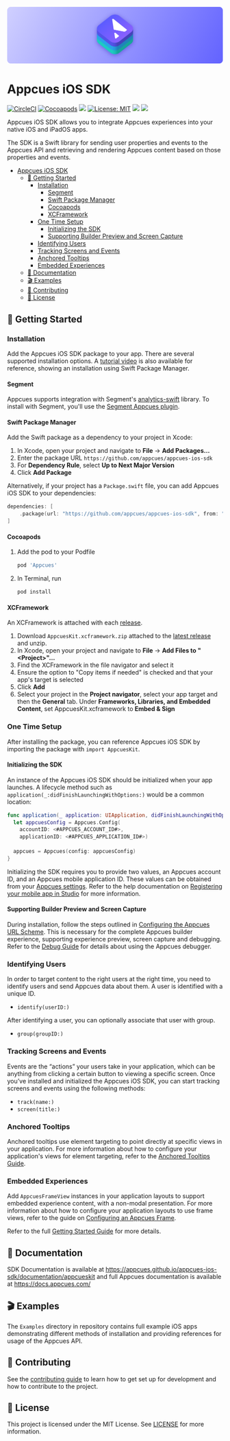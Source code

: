 ![AppcuesKit](https://raw.githubusercontent.com/appcues/appcues-ios-sdk/main/Sources/AppcuesKit/AppcuesKit.docc/banner%402x.png)

# Appcues iOS SDK

[![CircleCI](https://dl.circleci.com/status-badge/img/gh/appcues/appcues-ios-sdk/tree/main.svg?style=shield)](https://dl.circleci.com/status-badge/redirect/gh/appcues/appcues-ios-sdk/tree/main)
[![Cocoapods](https://img.shields.io/cocoapods/v/Appcues)](https://cocoapods.org/pods/Appcues)
[![](https://img.shields.io/badge/-documentation-informational)](https://appcues.github.io/appcues-ios-sdk/documentation/appcueskit)
[![License: MIT](https://img.shields.io/badge/license-MIT-green.svg)](https://github.com/appcues/appcues-ios-sdk/blob/main/LICENSE)
[![](https://img.shields.io/endpoint?url=https%3A%2F%2Fswiftpackageindex.com%2Fapi%2Fpackages%2Fappcues%2Fappcues-ios-sdk%2Fbadge%3Ftype%3Dplatforms)](https://swiftpackageindex.com/appcues/appcues-ios-sdk)
[![](https://img.shields.io/endpoint?url=https%3A%2F%2Fswiftpackageindex.com%2Fapi%2Fpackages%2Fappcues%2Fappcues-ios-sdk%2Fbadge%3Ftype%3Dswift-versions)](https://swiftpackageindex.com/appcues/appcues-ios-sdk)

Appcues iOS SDK allows you to integrate Appcues experiences into your native iOS and iPadOS apps.

The SDK is a Swift library for sending user properties and events to the Appcues API and retrieving and rendering Appcues content based on those properties and events.

- [Appcues iOS SDK](#appcues-ios-sdk)
  - [🚀 Getting Started](#-getting-started)
    - [Installation](#installation)
      - [Segment](#segment)
      - [Swift Package Manager](#swift-package-manager)
      - [Cocoapods](#cocoapods)
      - [XCFramework](#xcframework)
    - [One Time Setup](#one-time-setup)
      - [Initializing the SDK](#initializing-the-sdk)
      - [Supporting Builder Preview and Screen Capture](#supporting-builder-preview-and-screen-capture)
    - [Identifying Users](#identifying-users)
    - [Tracking Screens and Events](#tracking-screens-and-events)
    - [Anchored Tooltips](#anchored-tooltips)
    - [Embedded Experiences](#embedded-experiences)
  - [📝 Documentation](#-documentation)
  - [🎬 Examples](#-examples)
  - [👷 Contributing](#-contributing)
  - [📄 License](#-license)

## 🚀 Getting Started

### Installation

Add the Appcues iOS SDK package to your app. There are several supported installation options. A [tutorial video](https://appcues.wistia.com/medias/m47az4z63o) is also available for reference, showing an installation using Swift Package Manager.

#### Segment

Appcues supports integration with Segment's [analytics-swift](https://github.com/segmentio/analytics-swift) library. To install with Segment, you'll use the [Segment Appcues plugin](https://github.com/appcues/segment-appcues-ios).

#### Swift Package Manager

Add the Swift package as a dependency to your project in Xcode:

1. In Xcode, open your project and navigate to **File** → **Add Packages…**
2. Enter the package URL `https://github.com/appcues/appcues-ios-sdk`
3. For **Dependency Rule**, select **Up to Next Major Version**
4. Click **Add Package**

Alternatively, if your project has a `Package.swift` file, you can add Appcues iOS SDK to your dependencies:

```swift
dependencies: [
    .package(url: "https://github.com/appcues/appcues-ios-sdk", from: "3.0.0"),
]
```

#### Cocoapods

1. Add the pod to your Podfile
    ```rb
    pod 'Appcues'
    ```
2. In Terminal, run
   ```sh
   pod install
   ```

#### XCFramework

An XCFramework is attached with each [release](https://github.com/appcues/appcues-ios-sdk/releases).

1. Download `AppcuesKit.xcframework.zip` attached to the [latest release](https://github.com/appcues/appcues-ios-sdk/releases) and unzip.
2. In Xcode, open your project and navigate to **File** → **Add Files to "\<Project\>"…**
3. Find the XCFramework in the file navigator and select it
4. Ensure the option to "Copy items if needed" is checked and that your app's target is selected
5. Click **Add**
6. Select your project in the **Project navigator**, select your app target and then the **General** tab. Under **Frameworks, Libraries, and Embedded Content**, set AppcuesKit.xcframework to **Embed & Sign**

### One Time Setup

After installing the package, you can reference Appcues iOS SDK by importing the package with `import AppcuesKit`.

#### Initializing the SDK

An instance of the Appcues iOS SDK should be initialized when your app launches. A lifecycle method such as `application(_:didFinishLaunchingWithOptions:)` would be a common location:

```swift
func application(_ application: UIApplication, didFinishLaunchingWithOptions launchOptions: [UIApplication.LaunchOptionsKey: Any]?) -> Bool {
  let appcuesConfig = Appcues.Config(
    accountID: <#APPCUES_ACCOUNT_ID#>,
    applicationID: <#APPCUES_APPLICATION_ID#>)
    
  appcues = Appcues(config: appcuesConfig)
}
```

Initializing the SDK requires you to provide two values, an Appcues account ID, and an Appcues mobile application ID. These values can be obtained from your [Appcues settings](https://studio.appcues.com/settings/account). Refer to the help documentation on [Registering your mobile app in Studio](https://docs.appcues.com/article/848-registering-your-mobile-app-in-studio) for more information.

#### Supporting Builder Preview and Screen Capture

During installation, follow the steps outlined in [Configuring the Appcues URL Scheme](https://appcues.github.io/appcues-ios-sdk/documentation/appcueskit/urlschemeconfiguring). This is necessary for the complete Appcues builder experience, supporting experience preview, screen capture and debugging. Refer to the [Debug Guide](https://appcues.github.io/appcues-ios-sdk/documentation/appcueskit/debugging) for details about using the Appcues debugger.

### Identifying Users

In order to target content to the right users at the right time, you need to identify users and send Appcues data about them. A user is identified with a unique ID.

- `identify(userID:)`

After identifying a user, you can optionally associate that user with group.

- `group(groupID:)`

### Tracking Screens and Events

Events are the “actions” your users take in your application, which can be anything from clicking a certain button to viewing a specific screen. Once you’ve installed and initialized the Appcues iOS SDK, you can start tracking screens and events using the following methods:

- `track(name:)`
- `screen(title:)`

### Anchored Tooltips

Anchored tooltips use element targeting to point directly at specific views in your application. For more information about how to configure your application's views for element targeting, refer to the [Anchored Tooltips Guide](https://appcues.github.io/appcues-ios-sdk/documentation/appcueskit/anchoredtooltips).

### Embedded Experiences

Add `AppcuesFrameView` instances in your application layouts to support embedded experience content, with a non-modal presentation. For more information about how to configure your application layouts to use frame views, refer to the guide on [Configuring an Appcues Frame](https://appcues.github.io/appcues-ios-sdk/documentation/appcueskit/frameconfiguring).

Refer to the full [Getting Started Guide](https://appcues.github.io/appcues-ios-sdk/documentation/appcueskit/gettingstarted) for more details.

## 📝 Documentation

SDK Documentation is available at https://appcues.github.io/appcues-ios-sdk/documentation/appcueskit and full Appcues documentation is available at https://docs.appcues.com/

## 🎬 Examples

The `Examples` directory in repository contains full example iOS apps demonstrating different methods of installation and providing references for usage of the Appcues API.

## 👷 Contributing

See the [contributing guide](https://github.com/appcues/appcues-ios-sdk/blob/main/CONTRIBUTING.md) to learn how to get set up for development and how to contribute to the project.

## 📄 License

This project is licensed under the MIT License. See [LICENSE](https://github.com/appcues/appcues-ios-sdk/blob/main/LICENSE) for more information.
